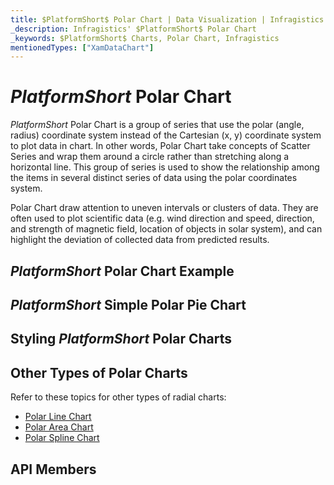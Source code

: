 ```yaml
---
title: $PlatformShort$ Polar Chart | Data Visualization | Infragistics
_description: Infragistics' $PlatformShort$ Polar Chart
_keywords: $PlatformShort$ Charts, Polar Chart, Infragistics
mentionedTypes: ["XamDataChart"]
---
```

# $PlatformShort$ Polar Chart

$PlatformShort$ Polar Chart is a group of series that use the polar (angle, radius) coordinate system instead of the Cartesian (x, y) coordinate system to plot data in chart. In other words, Polar Chart take concepts of Scatter Series and wrap them around a circle rather than stretching along a horizontal line. This group of series is used to show the relationship among the items in several distinct series of data using the polar coordinates system.

Polar Chart draw attention to uneven intervals or clusters of data. They are often used to plot scientific data (e.g. wind direction and speed, direction, and strength of magnetic field, location of objects in solar system), and can highlight the deviation of collected data from predicted results.

## $PlatformShort$ Polar Chart Example
<!-- TODO use this iframe which will point to a new sample:
<iframe src='{environment:dvDemosBaseUrl}/charts/data-chart-type-radial-series' width="100%" height="100%" seamless frameBorder="0" onload="onXPlatSampleIframeContentLoaded(this);" alt="$PlatformShort$ Polar Chart Example"></iframe> -->

## $PlatformShort$ Simple Polar Pie Chart

<!-- TODO copy and combine content (code snippets, description) from these topics:
    data-chart-type-polar-scatter-series.md
-->

## Styling $PlatformShort$ Polar Charts
<!-- polar-scatter-series with styling props set: brush, markerOutline, markerType -->


## Other Types of Polar Charts

Refer to these topics for other types of radial charts:

- [Polar Line Chart](chart-types-line.md#$PlatformShort$-Polar-Line-Chart)
- [Polar Area Chart](chart-types-area.md#$PlatformShort$-Polar-Area-Chart)
- [Polar Spline Chart](chart-types-spline.md#$PlatformShort$-Polar-Spline-Chart)

## API Members
<!-- TODO list API links used in this topic -->